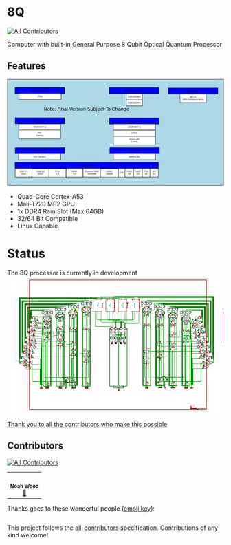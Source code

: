 # 8Q
<!-- ALL-CONTRIBUTORS-BADGE:START - Do not remove or modify this section -->
[![All Contributors](https://img.shields.io/badge/all_contributors-1-orange.svg?style=flat-square)](#contributors-)
<!-- ALL-CONTRIBUTORS-BADGE:END -->
Computer with built-in General Purpose 8 Qubit Optical Quantum Processor

## Features
![Feature List](./docs/source/imgs/8q.png)

* Quad-Core Cortex-A53
* Mali-T720 MP2 GPU
* 1x DDR4 Ram Slot (Max 64GB)
* 32/64 Bit Compatible
* Linux Capable


# Status
The 8Q processor is currently in development
![Quantum Processor Schematic](./docs/source/imgs/qpu.png)

[Thank you to all the contributors who make this possible](./CONTRIBUTORS.md)

## Contributors
<!-- ALL-CONTRIBUTORS-BADGE:START - Do not remove or modify this section -->
[![All Contributors](https://img.shields.io/badge/all_contributors-1-orange.svg?style=flat-square)](#contributors-)
<!-- ALL-CONTRIBUTORS-LIST:START - Do not remove or modify this section -->
<!-- prettier-ignore-start -->
<!-- markdownlint-disable -->
<table>
  <tr>
    <td align="center"><a href="https://github.com/NoahGWood"><img src="https://avatars3.githubusercontent.com/u/26890744?v=4" width="100px;" alt=""/><br /><sub><b>Noah Wood</b></sub></a><br /><a href="#tool-NoahGWood" title="Tools">🔧</a></td>
  </tr>
</table>

<!-- markdownlint-enable -->
<!-- prettier-ignore-end -->
<!-- ALL-CONTRIBUTORS-LIST:END -->
<!-- ALL-CONTRIBUTORS-BADGE:END -->

Thanks goes to these wonderful people ([emoji key](https://allcontributors.org/docs/en/emoji-key)):

<!-- ALL-CONTRIBUTORS-LIST:START - Do not remove or modify this section -->
<!-- prettier-ignore-start -->
<!-- markdownlint-disable -->
<table>
</table>

<!-- markdownlint-enable -->
<!-- prettier-ignore-end -->
<!-- ALL-CONTRIBUTORS-LIST:END -->

This project follows the [all-contributors](https://github.com/all-contributors/all-contributors) specification. Contributions of any kind welcome!

